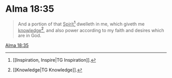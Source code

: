 # Alma 18:35

> And a portion of that <u>Spirit</u>[^a] dwelleth in me, which giveth me <u>knowledge</u>[^b], and also power according to my faith and desires which are in God.

[Alma 18:35](https://www.churchofjesuschrist.org/study/scriptures/bofm/alma/18?lang=eng&id=p35#p35)


[^a]: [[Inspiration, Inspire|TG Inspiration]].  
[^b]: [[Knowledge|TG Knowledge]].  
